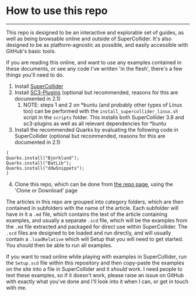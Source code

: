 # How to use this repo

-----------------

This repo is designed to be an interactive and explorable set of guides, as well as being browsable online and outside of SuperCollider. It's also designed to be as platform-agnostic as possible, and easily accessible with GitHub's basic tools.

If you are reading this online, and want to use any examples contained in these documents, or see any code I've written 'in the flesh', there's a few things you'll need to do.

1. Install [SuperCollider](https://supercollider.github.io/download)
2. Install [SC3-Plugins](https://github.com/supercollider/sc3-plugins/releases) (optional but recommended, reasons for this are documented in 2.1)
    1. NOTE: steps 1 and 2 on *buntu (and probably other types of Linux too) can be performed with the `install_supercollider_linux.sh` script in the `scripts` folder. This installs both SuperCollider 3.8 and sc3-plugins as well as all relevant dependencies for *buntu 
3. Install the recommended Quarks by evaluating the following code in SuperCollider (optional but recommended, reasons for this are documented in 2.1)
```supercollider
(
Quarks.install("Bjorklund");
Quarks.install("BatLib");
Quarks.install("ddwSnippets");
)
```
4. Clone this repo, which can be done from [the repo page](https://github.com/theseanco/howto_co34pt_liveCode), using the 'Clone or Download' page

The articles in this repo are grouped into category folders, which are then contained in subfolders with the name of the article. Each subfolder will have in it a `.md` file, which contains the text of the article containing examples, and usually a separate `.scd` file, which will be the examples from the `.md` file extracted and packaged for direct use within SuperCollider. The `.scd` files are designed to be loaded and run directly, and will usually contain a `.loadRelative` which will Setup that you will need to get started. You should then be able to run all examples.

If you want to read online while playing with examples in SuperCollider, run the `Setup.scd` file within this repository and then copy-paste the examples on the site into a file in SuperCollider and it *should* work. I need people to test these examples, so if it doesn't work, please raise an issue on GitHub with exactly what you've done and I'll look into it when I can, or get in touch with me.
